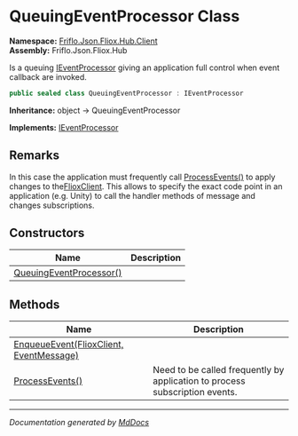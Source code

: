 ﻿<!--  
  <auto-generated>   
    The contents of this file were generated by a tool.  
    Changes to this file may be list if the file is regenerated  
  </auto-generated>   
-->

# QueuingEventProcessor Class

**Namespace:** [Friflo.Json.Fliox.Hub.Client](../index.md)  
**Assembly:** Friflo.Json.Fliox.Hub

Is a queuing [IEventProcessor](../IEventProcessor/index.md) giving an application full control when event callback are invoked.

```csharp
public sealed class QueuingEventProcessor : IEventProcessor
```

**Inheritance:** object → QueuingEventProcessor

**Implements:** [IEventProcessor](../IEventProcessor/index.md)

## Remarks

In this case the application must frequently call [ProcessEvents()](methods/ProcessEvents.md) to apply changes to the[FlioxClient](../FlioxClient/index.md). This allows to specify the exact code point in an application (e.g. Unity) to call the handler methods of message and changes subscriptions.

## Constructors

| Name                                             | Description |
| ------------------------------------------------ | ----------- |
| [QueuingEventProcessor()](constructors/index.md) |             |

## Methods

| Name                                                               | Description                                                                 |
| ------------------------------------------------------------------ | --------------------------------------------------------------------------- |
| [EnqueueEvent(FlioxClient, EventMessage)](methods/EnqueueEvent.md) |                                                                             |
| [ProcessEvents()](methods/ProcessEvents.md)                        | Need to be called frequently by application to process subscription events. |

___

*Documentation generated by [MdDocs](https://github.com/ap0llo/mddocs)*
